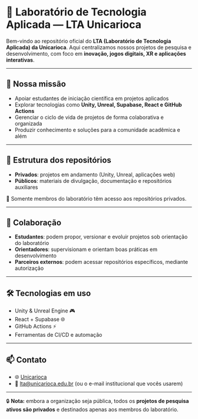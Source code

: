 # 🧪 Laboratório de Tecnologia Aplicada — LTA Unicarioca

Bem-vindo ao repositório oficial do **LTA (Laboratório de Tecnologia Aplicada) da Unicarioca**.
Aqui centralizamos nossos projetos de pesquisa e desenvolvimento, com foco em **inovação, jogos digitais, XR e aplicações interativas**.

---

## 🎯 Nossa missão

* Apoiar estudantes de iniciação científica em projetos aplicados
* Explorar tecnologias como **Unity, Unreal, Supabase, React e GitHub Actions**
* Gerenciar o ciclo de vida de projetos de forma colaborativa e organizada
* Produzir conhecimento e soluções para a comunidade acadêmica e além

---

## 📂 Estrutura dos repositórios

* **Privados**: projetos em andamento (Unity, Unreal, aplicações web)
* **Públicos**: materiais de divulgação, documentação e repositórios auxiliares

📌 Somente membros do laboratório têm acesso aos repositórios privados.

---

## 👥 Colaboração

* **Estudantes**: podem propor, versionar e evoluir projetos sob orientação do laboratório
* **Orientadores**: supervisionam e orientam boas práticas em desenvolvimento
* **Parceiros externos**: podem acessar repositórios específicos, mediante autorização

---

## 🛠️ Tecnologias em uso

* Unity & Unreal Engine 🎮
* React + Supabase 🌐
* GitHub Actions ⚡
* Ferramentas de CI/CD e automação

---

## 📫 Contato

* 🌐 [Unicarioca](https://www.unicarioca.edu.br)
* 📧 [lta@unicarioca.edu.br](mailto:lta@unicarioca.edu.br) (ou o e-mail institucional que vocês usarem)

---

🔒 **Nota:** embora a organização seja pública, todos os **projetos de pesquisa ativos são privados** e destinados apenas aos membros do laboratório. 
